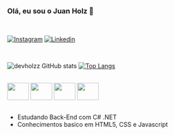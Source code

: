 ### Olá, eu sou o Juan Holz 👋

<br />

[![Instagram](https://img.shields.io/badge/Instagram-E4405F?style=for-the-badge&logo=instagram&logoColor=white)](https://www.instagram.com/holzjuan/) 
[![Linkedin](https://img.shields.io/badge/LinkedIn-0077B5?style=for-the-badge&logo=linkedin&logoColor=white)](https://www.linkedin.com/in/holzjuan/)

<br />

![devholzz GitHub stats](https://github-readme-stats.vercel.app/api?username=holzjuan&show_icons=true&theme=onedark)
[![Top Langs](https://github-readme-stats.vercel.app/api/top-langs/?username=holzjuan&layout=pie)](https://github.com/holzjuan)

<br />

<div styles="display: inline_block">
    <img align="center" width="50px" height="40px" src="https://cdn.jsdelivr.net/gh/devicons/devicon/icons/csharp/csharp-original.svg" />
    <img align="center" width="50px" height="40px" src="https://cdn.jsdelivr.net/gh/devicons/devicon/icons/html5/html5-plain-wordmark.svg" />
    <img align="center" width="50px" height="40px" src="https://cdn.jsdelivr.net/gh/devicons/devicon/icons/css3/css3-plain-wordmark.svg" />
    <img align="center" width="50px" height="40px" src="https://cdn.jsdelivr.net/gh/devicons/devicon/icons/javascript/javascript-plain.svg" />
</div>

<br />

- Estudando Back-End com C# .NET
- Conhecimentos basico em HTML5, CSS e Javascript
